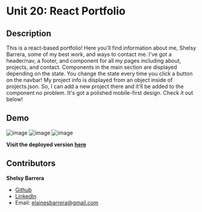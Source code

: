 # Unit 20: React Portfolio

## Description

This is a react-based portfolio! Here you'll find information about me, Shelsy Barrera, some of my best work, and ways to contact me. I've got a header/nav, a footer, and component for all my pages including about, projects, and contact. Components in the main section are displayed depending on the state. You change the state every time you click a button on the navbar! My project info is displayed from an object inside of projects.json. So, I can add a new project there and it'll be added to the component no problem. It's got a polished mobile-first design. Check it out below!

## Demo

![image](https://user-images.githubusercontent.com/70654835/109752021-82840b00-7b94-11eb-9bea-60bde16a85ec.png)
![image](https://user-images.githubusercontent.com/70654835/109752060-8dd73680-7b94-11eb-9599-88e242c0eb8e.png)
![image](https://user-images.githubusercontent.com/70654835/109752077-962f7180-7b94-11eb-9eed-f7da51ee2080.png)

**Visit the deployed version [here]()**

## Contributors

**Shelsy Barrera**

- [Github](https://github.com/Shellsea31)
- [LinkedIn](https://www.linkedin.com/in/shelsy-barrera-4410231b6/)
- Email: elainesbarrera@gmail.com
